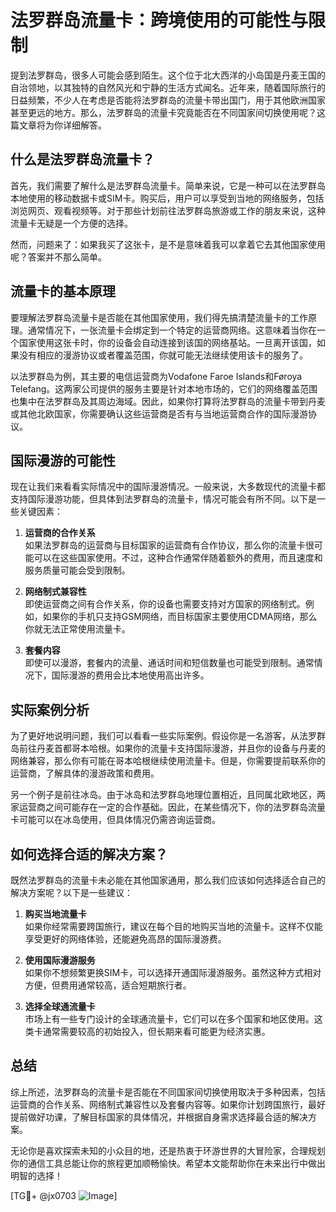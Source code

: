 # 法罗群岛流量卡：跨境使用的可能性与限制

提到法罗群岛，很多人可能会感到陌生。这个位于北大西洋的小岛国是丹麦王国的自治领地，以其独特的自然风光和宁静的生活方式闻名。近年来，随着国际旅行的日益频繁，不少人在考虑是否能将法罗群岛的流量卡带出国门，用于其他欧洲国家甚至更远的地方。那么，法罗群岛的流量卡究竟能否在不同国家间切换使用呢？这篇文章将为你详细解答。

## 什么是法罗群岛流量卡？

首先，我们需要了解什么是法罗群岛流量卡。简单来说，它是一种可以在法罗群岛本地使用的移动数据卡或SIM卡。购买后，用户可以享受到当地的网络服务，包括浏览网页、观看视频等。对于那些计划前往法罗群岛旅游或工作的朋友来说，这种流量卡无疑是一个方便的选择。

然而，问题来了：如果我买了这张卡，是不是意味着我可以拿着它去其他国家使用呢？答案并不那么简单。

## 流量卡的基本原理

要理解法罗群岛流量卡是否能在其他国家使用，我们得先搞清楚流量卡的工作原理。通常情况下，一张流量卡会绑定到一个特定的运营商网络。这意味着当你在一个国家使用这张卡时，你的设备会自动连接到该国的网络基站。一旦离开该国，如果没有相应的漫游协议或者覆盖范围，你就可能无法继续使用该卡的服务了。

以法罗群岛为例，其主要的电信运营商为Vodafone Faroe Islands和Føroya Telefang。这两家公司提供的服务主要是针对本地市场的，它们的网络覆盖范围也集中在法罗群岛及其周边海域。因此，如果你打算将法罗群岛的流量卡带到丹麦或其他北欧国家，你需要确认这些运营商是否有与当地运营商合作的国际漫游协议。

## 国际漫游的可能性

现在让我们来看看实际情况中的国际漫游情况。一般来说，大多数现代的流量卡都支持国际漫游功能，但具体到法罗群岛的流量卡，情况可能会有所不同。以下是一些关键因素：

1. **运营商的合作关系**  
   如果法罗群岛的运营商与目标国家的运营商有合作协议，那么你的流量卡很可能可以在这些国家使用。不过，这种合作通常伴随着额外的费用，而且速度和服务质量可能会受到限制。

2. **网络制式兼容性**  
   即使运营商之间有合作关系，你的设备也需要支持对方国家的网络制式。例如，如果你的手机只支持GSM网络，而目标国家主要使用CDMA网络，那么你就无法正常使用流量卡。

3. **套餐内容**  
   即使可以漫游，套餐内的流量、通话时间和短信数量也可能受到限制。通常情况下，国际漫游的费用会比本地使用高出许多。

## 实际案例分析

为了更好地说明问题，我们可以看看一些实际案例。假设你是一名游客，从法罗群岛前往丹麦首都哥本哈根。如果你的流量卡支持国际漫游，并且你的设备与丹麦的网络兼容，那么你有可能在哥本哈根继续使用流量卡。但是，你需要提前联系你的运营商，了解具体的漫游政策和费用。

另一个例子是前往冰岛。由于冰岛和法罗群岛地理位置相近，且同属北欧地区，两家运营商之间可能存在一定的合作基础。因此，在某些情况下，你的法罗群岛流量卡可能可以在冰岛使用，但具体情况仍需咨询运营商。

## 如何选择合适的解决方案？

既然法罗群岛的流量卡未必能在其他国家通用，那么我们应该如何选择适合自己的解决方案呢？以下是一些建议：

1. **购买当地流量卡**  
   如果你经常需要跨国旅行，建议在每个目的地购买当地的流量卡。这样不仅能享受更好的网络体验，还能避免高昂的国际漫游费。

2. **使用国际漫游服务**  
   如果你不想频繁更换SIM卡，可以选择开通国际漫游服务。虽然这种方式相对方便，但费用通常较高，适合短期旅行者。

3. **选择全球通流量卡**  
   市场上有一些专门设计的全球通流量卡，它们可以在多个国家和地区使用。这类卡通常需要较高的初始投入，但长期来看可能更为经济实惠。

## 总结

综上所述，法罗群岛的流量卡是否能在不同国家间切换使用取决于多种因素，包括运营商的合作关系、网络制式兼容性以及套餐内容等。如果你计划跨国旅行，最好提前做好功课，了解目标国家的具体情况，并根据自身需求选择最合适的解决方案。

无论你是喜欢探索未知的小众目的地，还是热衷于环游世界的大冒险家，合理规划你的通信工具总能让你的旅程更加顺畅愉快。希望本文能帮助你在未来出行中做出明智的选择！

[TG💪+ @jx0703 ![Image](https://github.com/user-attachments/assets/dbca1d08-cadb-493c-b0ec-ad6f7a83f270)]